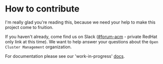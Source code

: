 # How to contribute

I'm really glad you're reading this, because we need your help to make this project come to fruition.

If you haven't already, come find us on Slack ([#forum-acm](https://coreos.slack.com/archives/CTDEY6EEA) - private RedHat only link at this time). We want to help answer your questions about the `Open Cluster Management` organization.

For documentation please see our 'work-in-progress' [docs](https://github.com/open-cluster-management/rhacm-docs/blob/doc_prod/README.md).
